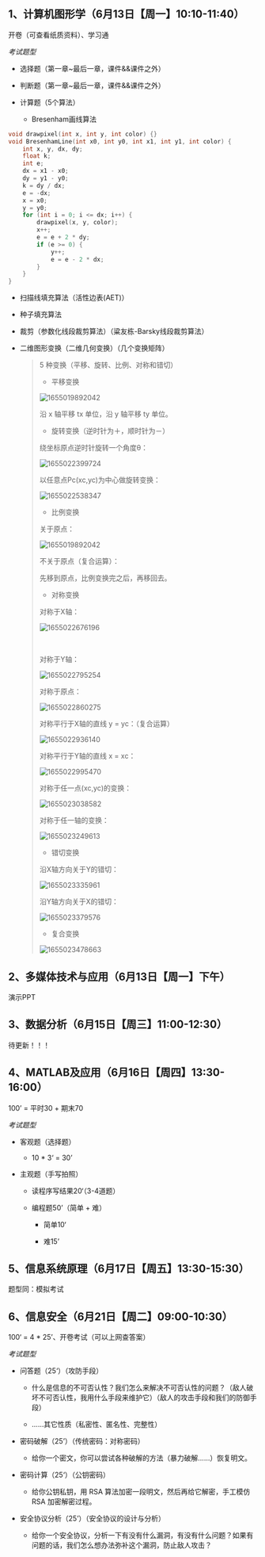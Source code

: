 ## 1、计算机图形学（6月13日【周一】10:10-11:40）

开卷（可查看纸质资料）、学习通

*考试题型*

* 选择题（第一章~最后一章，课件&&课件之外）

* 判断题（第一章~最后一章，课件&&课件之外）

* 计算题（5个算法）

  * Bresenham画线算法
```cpp
void drawpixel(int x, int y, int color) {}
void BresenhamLine(int x0, int y0, int x1, int y1, int color) {
    int x, y, dx, dy;
    float k;
    int e;
    dx = x1 - x0;
    dy = y1 - y0;
    k = dy / dx;
    e = -dx;
    x = x0;
    y = y0;
    for (int i = 0; i <= dx; i++) {
        drawpixel(x, y, color);
        x++;
        e = e + 2 * dy;
        if (e >= 0) {
            y++;
            e = e - 2 * dx;
        }
    }
}
```

  * 扫描线填充算法（活性边表(AET)）

  * 种子填充算法

  * 裁剪（参数化线段裁剪算法）（粱友栋-Barsky线段裁剪算法）

  * 二维图形变换（二维几何变换）（几个变换矩阵）

    > 5 种变换（平移、旋转、比例、对称和错切）
    >
    > * 平移变换
    >
    >
    > ![1655019892042](/static/images/01.png)
    >
    > 沿 x 轴平移 tx 单位，沿 y 轴平移 ty 单位。
    >
    >
    > * 旋转变换（逆时针为＋，顺时针为－）
    >
    > 绕坐标原点逆时针旋转一个角度θ：
    >
    > ![1655022399724](/static/images/03.png)
    >
    > 以任意点Pc(xc,yc)为中心做旋转变换：
    >
    > ![1655022538347](/static/images/04.png)
    >
    >
    > * 比例变换
    >
    > 关于原点：
    >
    > ![1655019892042](/static/images/02.png)
    >
    > 不关于原点（复合运算）：
    >
    > 先移到原点，比例变换完之后，再移回去。
    >
    >
    > * 对称变换
    >
    > 对称于X轴：
    >
    > ![1655022676196](/static/images/05.png)
    >
    > ​
    >
    > 对称于Y轴：
    >
    > ![1655022795254](/static/images/06.png)
    >
    > 对称于原点：
    >
    > ![1655022860275](/static/images/07.png)
    >
    > 对称平行于X轴的直线 y = yc：（复合运算）
    >
    > ![1655022936140](/static/images/08.png)
    >
    > 对称平行于Y轴的直线 x = xc：
    >
    > ![1655022995470](/static/images/09.png)
    >
    > 对称于任一点(xc,yc)的变换：
    >
    > ![1655023038582](/static/images/10.png)
    >
    > 对称于任一轴的变换：
    >
    > ![1655023249613](/static/images/11.png)
    >
    >
    > * 错切变换
    >
    > 沿X轴方向关于Y的错切：
    >
    > ![1655023335961](/static/images/12.png)
    >
    > 沿Y轴方向关于X的错切：
    >
    > ![1655023379576](/static/images/13.png)
    >
    > * 复合变换
    >
    > ![1655023478663](/static/images/14.png)




## 2、多媒体技术与应用（6月13日【周一】下午）

演示PPT



## 3、数据分析（6月15日【周三】11:00-12:30）

待更新！！！



## 4、MATLAB及应用（6月16日【周四】13:30-16:00）

100’ = 平时30 + 期末70

*考试题型*

* 客观题（选择题）

  * 10 * 3‘ = 30’

* 主观题（手写拍照）

  * 读程序写结果20‘（3-4道题）

  * 编程题50’（简单 + 难）

    * 简单10‘
    
    * 难15’




## 5、信息系统原理（6月17日【周五】13:30-15:30）

题型同：模拟考试



## 6、信息安全（6月21日【周二】09:00-10:30）

100‘ = 4 * 25’、开卷考试（可以上网查答案）

*考试题型*

* 问答题（25‘）（攻防手段）

  * 什么是信息的不可否认性？我们怎么来解决不可否认性的问题？（敌人破坏不可否认性，我用什么手段来维护它）（敌人的攻击手段和我们的防御手段）

  * ……其它性质（私密性、匿名性、完整性）

* 密码破解（25’）（传统密码：对称密码）

  * 给你一个密文，你可以尝试各种破解的方法（暴力破解……）恢复明文。

* 密码计算（25‘）（公钥密码）

  * 给你公钥私钥，用 RSA 算法加密一段明文，然后再给它解密，手工模仿 RSA 加密解密过程。

* 安全协议分析（25’）（安全协议的设计与分析）

  * 给你一个安全协议，分析一下有没有什么漏洞，有没有什么问题？如果有问题的话，我们怎么想办法弥补这个漏洞，防止敌人攻击？
